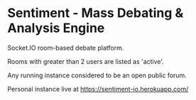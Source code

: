 # Sentiment - Mass Debating & Analysis Engine

Socket.IO room-based debate platform.

Rooms with greater than 2 users are listed as 'active'.

Any running instance considered to be an open public forum.

Personal instance live at <https://sentiment-io.herokuapp.com/>
